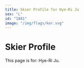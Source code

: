 ```yaml
---
title: Skier Profile for Hye-Ri Ju
sex: "L"
id: "1881"
image: "/img/flags/kor.svg" 
---
```


# Skier Profile

This page is for: Hye-Ri Ju.
    